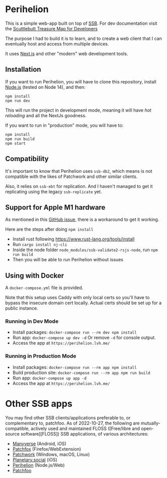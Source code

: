 # Perihelion

This is a simple web-app built on top of [SSB](https://scuttlebutt.nz/). For dev documentation visit the [Scuttlebutt Treasure Map for Developers](https://dev.scuttlebutt.nz/#/)

The purpose I had to build it is to learn, and to create a web client that I can eventually host and access from multiple devices.

It uses [Next.js](https://nextjs.org/) and other "modern" web development tools.

## Installation

If you want to run Perihelion, you will have to clone this repository, install [Node.js](https://nodejs.org/en/) (tested on Node 14), and then:

```
npm install
npm run dev
```

This will run the project in development mode, meaning it will have _hot reloading_ and all the NextJs goodness.

If you want to run in "production" mode, you will have to:

```
npm install
npm run build
npm start
```

## Compatibility

It's important to know that Perihelion uses `ssb-db2`, which means is not compatible with the likes of Patchwork and other similar clients.

Also, it relies on `ssb-ebt` for replication. And I haven't managed to get it replicating using the legacy `ssb-replicate` yet.

## Support for Apple M1 hardware

As mentioned in this [GitHub issue](https://github.com/ssbc/ssb-validate2-rsjs-node/issues/18#issuecomment-1140326214), there is a workaround to get it working.

Here are the steps after doing `npm install`

- Install rust following https://www.rust-lang.org/tools/install
- Run `cargo install nj-cli`
- Inside the node folder `node_modules/ssb-validate2-rsjs-node`, run `npm run build`
- Then you will be able to run Perihelion without issues

## Using with Docker

A `docker-compose.yml` file is provided.

Note that this setup uses Caddy with only local certs so you'll have to bypass the insecure domain cert locally. Actual certs should be set up for a public instance.

### Running in Dev Mode

- Install packages: `docker-compose run --rm dev npm install`
- Run app: `docker-compose up dev -d` Or remove `-d` for console output.
- Access the app at `https://perihelion.lvh.me/`

### Running in Production Mode

- Install packages: `docker-compose run --rm app npm install`
- Build production site: `docker-compose run --rm app npm run build`
- Run app: `docker-compose up app -d`
- Access the app at `https://perihelion.lvh.me/`

# Other SSB apps

You may find other SSB clients/applications preferable to, or complementary to, patchfoo.
As of 2022-10-27, the following are mutually-compatible, actively used and maintained FLOSS ([Free/libre and open-source software][FLOSS]) SSB applications, of various architectures:

- [Manyverse](https://www.manyver.se/) (Android, iOS)
- [Patchfox](https://patchfox.org/) (Firefox/WebExtension)
- [Patchwork](https://ahdinosaur.github.io/patchwork-downloader/) (Windows, macOS, Linux)
- [Planetary.social](https://www.planetary.social/) (iOS)
- [Perihelion](https://github.com/nsantini/perihelion) (Node.js/Web)
- [Patchfoo](https://git.scuttlebot.io/%25YAg1hicat%2B2GELjE2QJzDwlAWcx0ML%2B1sXEdsWwvdt8%3D.sha256)
